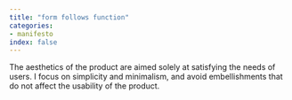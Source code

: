 ```yaml
---
title: "form follows function"
categories:
- manifesto
index: false
---
```

The aesthetics of the product are aimed solely at satisfying the needs of users. I focus on simplicity and minimalism, and avoid embellishments that do not affect the usability of the product.
<!--more-->